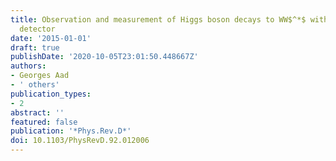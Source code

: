 ```yaml
---
title: Observation and measurement of Higgs boson decays to WW$^*$ with the ATLAS
  detector
date: '2015-01-01'
draft: true
publishDate: '2020-10-05T23:01:50.448667Z'
authors:
- Georges Aad
- ' others'
publication_types:
- 2
abstract: ''
featured: false
publication: '*Phys.Rev.D*'
doi: 10.1103/PhysRevD.92.012006
---
```


